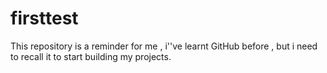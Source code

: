 # firsttest
This repository is a reminder for me , i''ve learnt GitHub before , but i need to recall it to start building my projects.
